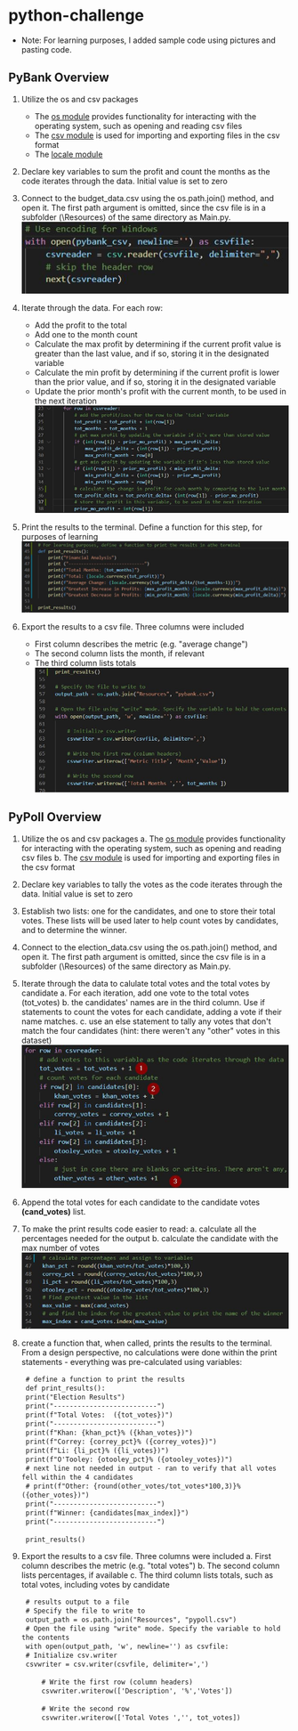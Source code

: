# python-challenge

* Note: For learning purposes, I added sample code using pictures and pasting code.

## PyBank Overview

1. Utilize the os and csv packages
    * The [os module](https://docs.python.org/3/tutorial/stdlib.html) provides functionality for interacting with the operating system, such as opening and reading csv files
    * The [csv module](https://docs.python.org/3/library/csv.html) is used for importing and exporting files in the csv format
    * The [locale module](https://docs.python.org/3/library/locale.html)

2. Declare key variables to sum the profit and count the months as the code iterates through the data. Initial value is set to zero

3. Connect to the budget_data.csv using the os.path.join() method, and open it. The first path argument is omitted, since the csv file is in a subfolder (\Resources) of the same directory as Main.py.
![Image#2](https://github.com/navistar792/python-challenge/blob/main/PyBank/Resources/connection.jpg)

4. Iterate through the data. For each row:
    * Add the profit to the total
    * Add one to the month count
    * Calculate the max profit by determining if the current profit value is greater than the last value, and if so, storing it in the designated variable
    * Calculate the min profit by determining if the current profit is lower than the prior value, and if so, storing it in the designated variable 
    * Update the prior month's profit with the current month, to be used in the next iteration 
        ![Image #3](PyBank\Resources\iterate.jpg)

5. Print the results to the terminal. Define a function for this step, for purposes of learning  
    ![Image #4](PyBank\Resources\results.jpg)

6.  Export the results to a csv file. Three columns were included
    * First column describes the metric (e.g. "average change")
    * The second column lists the month, if relevant
    * The third column lists totals
![Image #5](PyBank\Resources\output.jpg)   

## PyPoll Overview    

1. Utilize the os and csv packages
    a. The [os module](https://docs.python.org/3/tutorial/stdlib.html) provides functionality for interacting with the operating system, such as opening and reading csv files
    b. The [csv module](https://docs.python.org/3/library/csv.html) is used for importing and exporting files in the csv format

2. Declare key variables to tally the votes as the code iterates through the data. Initial value is set to zero

3. Establish two lists: one for the candidates, and one to store their total votes. These lists will be used later to help count votes by candidates, and to determine the winner.

4. Connect to the election_data.csv using the os.path.join() method, and open it. The first path argument is omitted, since the csv file is in a subfolder (\Resources) of the same directory as Main.py.

5. Iterate through the data to calulate total votes and the total votes by candidate 
    a. For each iteration, add one vote to the total votes (tot_votes)
    b. the candidates' names are in the third column. Use if statements to count the votes for each candidate, adding a vote if their name matches.
    c. use an else statement to tally any votes that don't match the four candidates (hint: there weren't any "other" votes in this dataset)
    ![Image #1](PyPoll\Resources\iteration.jpg)

6. Append the total votes for each candidate to the candidate votes <b>(cand_votes)</b> list.

7. To make the print results code easier to read: 
    a. calculate all the percentages needed for the output
    b. calculate the candidate with the max number of votes
    ![Image #6](PyPoll\Resources\calculations.jpg)

8. create a function that, when called, prints the results to the terminal. From a design perspective, no calculations were done within the print statements - everything was pre-calculated using variables: 

        # define a function to print the results
        def print_results():
        print("Election Results")
        print("--------------------------")
        print(f"Total Votes:  ({tot_votes})")        
        print("--------------------------")
        print(f"Khan: {khan_pct}% ({khan_votes})")
        print(f"Correy: {correy_pct}% ({correy_votes})")
        print(f"Li: {li_pct}% ({li_votes})")
        print(f"O'Tooley: {otooley_pct}% ({otooley_votes})")
        # next line not needed in output - ran to verify that all votes fell within the 4 candidates
        # print(f"Other: {round(other_votes/tot_votes*100,3)}% ({other_votes})")
        print("--------------------------")
        print(f"Winner: {candidates[max_index]}")
        print("--------------------------")

        print_results()

9. Export the results to a csv file. Three columns were included
    a. First column describes the metric (e.g. "total votes")
    b. The second column lists percentages, if available
    c. The third column lists totals, such as total votes, including votes by candidate 

        # results output to a file
        # Specify the file to write to
        output_path = os.path.join("Resources", "pypoll.csv")
        # Open the file using "write" mode. Specify the variable to hold the contents
        with open(output_path, 'w', newline='') as csvfile:
        # Initialize csv.writer
        csvwriter = csv.writer(csvfile, delimiter=',')
            
            # Write the first row (column headers)
            csvwriter.writerow(['Description', '%','Votes'])

            # Write the second row
            csvwriter.writerow(['Total Votes ','', tot_votes])


